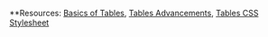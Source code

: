 **Resources: [Basics of Tables](https://developer.mozilla.org/en-US/docs/Learn/HTML/Tables/Basics), [Tables Advancements](https://developer.mozilla.org/en-US/docs/Learn/HTML/Tables/Advanced), [Tables CSS Stylesheet](https://github.com/mdn/learning-area/blob/main/html/tables/basic/minimal-table.css)